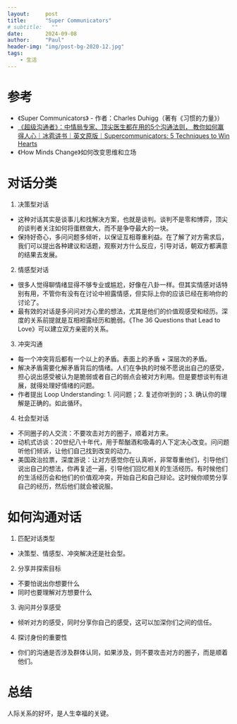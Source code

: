 ```yaml
---
layout:     post
title:      "Super Communicators"
# subtitle:   ""
date:       2024-09-08
author:     "Paul"
header-img: "img/post-bg-2020-12.jpg"
tags:
    - 生活
---
```

# 参考
- 《Super Communicators》 - 作者：Charles Duhigg（著有《习惯的力量》）
- [《超级沟通者》：中情局专家、顶尖医生都在用的5个沟通法则， 教你如何赢得人心｜冰雹讲书｜英文原版｜Supercommunicators: 5 Techniques to Win Hearts](https://www.youtube.com/watch?v=WutCXYg2o1c)
- 《How Minds Change》如何改变思维和立场


# 对话分类
1. 决策型对话
  - 这种对话其实是谈事儿和找解决方案，也就是谈判。谈判不是零和博弈，顶尖的谈判者关注如何将蛋糕做大，而不是争夺最大的一块。
  - 保持好奇心，多问问题多倾听，以保证互相尊重利益。在了解了对方需求后，我们可以提出各种建议和话题，观察对方什么反应，引导对话，朝双方都满意的结果去发展。
2. 情感型对话
  - 很多人觉得聊情绪显得不够专业或尴尬，好像在八卦一样。但其实情感对话特别有用，不管你有没有在讨论中袒露情感，但实际上你的应该已经在影响你的讨论了。
  - 最有效的对话是多问问对方心里的想法，尤其是他们的价值观感受和经历。深度的关系前提就是互相袒露经历和脆弱。《The 36 Questions that Lead to Love》可以建立双方亲密的关系。
3. 冲突沟通
  - 每一个冲突背后都有一个以上的矛盾。表面上的矛盾 + 深层次的矛盾。
  - 解决矛盾需要化解矛盾背后的情绪。人们在争执的时候不愿说出自己的感受，担心说出感受被认为是脆弱或者自己的弱点会被对方利用。但是要想谈判有进展，就得处理好情绪的问题。
  - 作者提出 Loop Understanding: 1. 问问题；2. 复述你听到的；3. 确认你的理解是正确的。如此循环。
4. 社会型对话
  - 不同圈子的人交流：不要攻击对方的圈子，顺着对方来。
  - 动机式访谈：20世纪八十年代，用于帮酗酒和吸毒的人下定决心改变。问问题听他们倾诉，让他们自己找到改变的动力。
  - 美国政治拉票，深度游说：让对方感觉你在认真听，非常尊重他们，引导他们说出自己的想法，你再复述一遍，引导他们回忆相关的生活经历。有时候他们的生活经历会和他们的价值观冲突，开始自己和自己辩论。这时候你顺势分享自己的经历，然后他们就会被说服。

# 如何沟通对话
1. 匹配对话类型
  - 决策型、情感型、冲突解决还是社会型。
2. 分享并探索目标
  - 不要怕说出你想要什么
  - 同时也要理解对方想要什么
3. 询问并分享感受
  - 倾听对方的感受，同时分享你自己的感受，这可以加深你们之间的信任。
4. 探讨身份的重要性
  - 你们的沟通是否涉及群体认同，如果涉及，则不要攻击对方的圈子，而是顺着他们。

# 总结
人际关系的好坏，是人生幸福的关键。